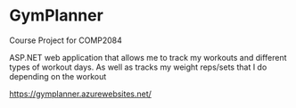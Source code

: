 # GymPlanner
Course Project for COMP2084

ASP.NET web application that allows me to track my workouts and different types of workout days. As well as tracks my weight reps/sets that I do depending on the workout

https://gymplanner.azurewebsites.net/
